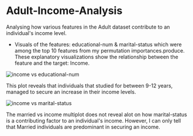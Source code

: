 # Adult-Income-Analysis
Analysing how various features in the Adult dataset contribute to an individual's income level.
- Visuals of the features: educational-num & marital-status which were among the top 10 features from my permutation importances.produce. These explanatory visualizations show the relationship between the feature and the target: Income.

![income vs educational-num](https://github.com/gladysbabs/Adult-Income-Analysis/assets/162020572/7053c2c2-1766-4253-9938-2f69ea2cd4d3)

This plot reveals that individuals that studied for between 9-12 years, managed to secure an increase in their income levels.

![income vs marital-status](https://github.com/gladysbabs/Adult-Income-Analysis/assets/162020572/a8430f26-7721-49f0-aee5-da57e1a9d9dc)

The married vs income multiplot does not reveal alot on how marital-status is a contributing factor to an individual's income. However, I can only tell that Married individuals are predominant in securing an income.

